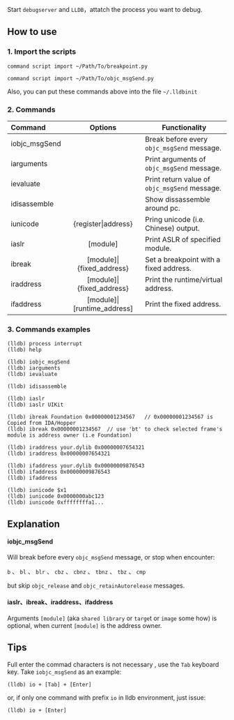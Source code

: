 

Start `debugserver` and `LLDB`，attatch the process you want to debug.

## How to use

### 1. Import the scripts

`command script import ~/Path/To/breakpoint.py`

`command script import ~/Path/To/objc_msgSend.py`

Also, you can put these commands above into the file `~/.lldbinit` 

### 2. Commands

Command       | Options  | Functionality
:------------ | :------: | ----
iobjc_msgSend |          | Break before every `objc_msgSend` message.
iarguments    |          | Print arguments of `objc_msgSend` message.
ievaluate     |          | Print return value of `objc_msgSend` message.
idisassemble  |          | Show dissassemble around pc.
iunicode      | {register\|address} | Pring unicode (i.e. Chinese) output.
iaslr  		  | [module] | Print ASLR of specified module.
ibreak  	  | [module]\|{fixed_address} | Set a breakpoint with a fixed address.
iraddress     | [module]\|{fixed_address} | Print the runtime/virtual address.
ifaddress  |  [module]\|[runtime_address] | Print the fixed address.

### 3. Commands examples

```
(lldb) process interrupt
(lldb) help

(lldb) iobjc_msgSend
(lldb) iarguments
(lldb) ievaluate

(lldb) idisassemble

(lldb) iaslr
(lldb) iaslr UIKit

(lldb) ibreak Foundation 0x00000001234567   // 0x00000001234567 is Copied from IDA/Hopper
(lldb) ibreak 0x00000001234567  // use 'bt' to check selected frame's module is address owner (i.e Foundation)

(lldb) iraddress your.dylib 0x00000007654321 
(lldb) iraddress 0x00000007654321

(lldb) ifaddress your.dylib 0x00000009876543
(lldb) ifaddress 0x00000009876543
(lldb) ifaddress

(lldb) iunicode $x1
(lldb) iunicode 0x0000000abc123
(lldb) iunicode 0xffffffffa1...
```


## Explanation

#### iobjc_msgSend
Will break before every `objc_msgSend` message, or stop when encounter:

`b` 、 `bl` 、 `blr` 、 `cbz` 、 `cbnz` 、 `tbnz` 、 `tbz` 、 `cmp`

but skip `objc_release` and `objc_retainAutorelease` messages.

#### iaslr、ibreak、iraddress、ifaddress
Arguments `[module]` (aka `shared library` or `targe`t or `image` some how) is optional, when current `[module]` is the address owner. 



## Tips

Full enter the commad characters is not necessary , use the `Tab` keyboard key. Take `iobjc_msgSend` as an example:

`(lldb) io + [Tab] + [Enter]`

or, if only one command with prefix `io` in lldb environment, just issue:

`(lldb) io + [Enter]`




